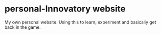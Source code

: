 # personal-Innovatory website
My own personal website. Using this to learn, experiment and basically get back in the game.
